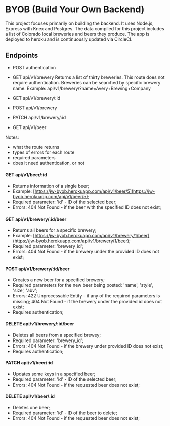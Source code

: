 # BYOB (Build Your Own Backend)

This project focuses primarily on building the backend. It uses Node.js, Express with Knex and Postgres. The data compiled for this project includes a list of Colorado local breweries and beers they produce. The app is deployed to heroku and is continuously updated via CircleCI.

## Endpoints
* POST authentication
* GET api/v1/brewery
Returns a list of thirty breweries.
This route does not require authentication.
Breweries can be searched by specific brewery name.
Example:
api/v1/brewery/?name=Avery+Brewing+Company

* GET api/v1/brewery/:id
* POST api/v1/brewery
* PATCH api/v1/brewery/:id
* GET api/v1/beer

Notes:
- what the route returns
- types of errors for each route
- required parameters
- does it need authentication, or not


#### GET api/v1/beer/:id
- Returns information of a single beer;
- Example: [https://jw-byob.herokuapp.com/api/v1/beer/5](https://jw-byob.herokuapp.com/api/v1/beer/5);
- Required parameter: 'id' - ID of the selected beer;
- Errors: 404 Not Found - if the beer with the specified ID does not exist;

#### GET api/v1/brewery/:id/beer
- Returns all beers for a specific brewery;
- Example: [https://jw-byob.herokuapp.com/api/v1/brewery/1/beer](https://jw-byob.herokuapp.com/api/v1/brewery/1/beer);
- Required parameter: 'brewery_id';
- Errors: 404 Not Found - if the brewery under the provided ID does not exist;

#### POST api/v1/brewery/:id/beer
- Creates a new beer for a specified brewery;
- Required parameters for the new beer being posted: 'name', 'style', 'size', 'abv';
- Errors: 422 Unprocessable Entity - if any of the required parameters is missing; 404 Not Found - if the brewery under the provided id does not exist;
- Requires authentication; 

#### DELETE api/v1/brewery/:id/beer
- Deletes all beers from a specified brewey;
- Required parameter: 'brewery_id';
- Errors: 404 Not Found - if the brewery under provided ID does not exist;
- Requires authentication;

#### PATCH api/v1/beer/:id
- Updates some keys in a specified beer;
- Required parameter: 'id' - ID of the selected beer;
- Errors: 404 Not Found - if the requested beer does not exist;

#### DELETE api/v1/beer/:id
- Deletes one beer;
- Required parameter: 'id' - ID of the beer to delete;
- Errors: 404 Not Found - if the requested beer does not exist;


